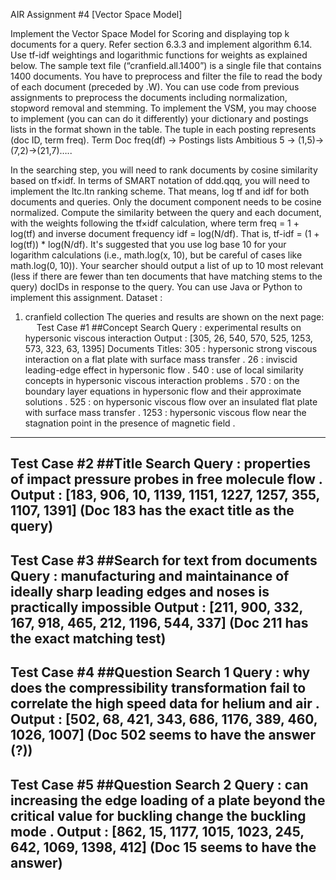 AIR Assignment #4 [Vector Space Model]

Implement the Vector Space Model for Scoring and displaying top k documents for a query. Refer section 6.3.3 and implement algorithm 6.14. Use tf-idf weightings and logarithmic functions for weights as explained below.
The sample text file (“cranfield.all.1400”) is a single file that contains 1400 documents. You have to preprocess and filter the file to read the body of each document  (preceded by .W).  You can use code from previous assignments to preprocess the documents including normalization,  stopword removal and stemming. 
To implement the VSM, you may choose to implement (you can can do it differently) your dictionary and postings lists in the format shown in the table.  The tuple in each posting represents (doc ID, term freq).
Term	Doc freq(df)	->	Postings lists
Ambitious	5	->	(1,5)->(7,2)->(21,7)…..
			

In the searching step, you will need to rank documents by cosine similarity based on tf×idf. In terms of SMART notation of ddd.qqq, you will need to implement the ltc.ltn ranking scheme. That means, log tf and idf for both documents and queries.   Only the document component needs to be cosine normalized. Compute the similarity between the query and each document, with the weights following the tf×idf calculation, where
 term freq = 1 + log(tf) and inverse document frequency idf = log(N/df). That is,
tf-idf = (1 + log(tf)) * log(N/df).
It's suggested that you use log base 10 for your logarithm calculations (i.e., math.log(x, 10), but be careful of cases like math.log(0, 10)).  Your searcher should output a list of up to 10 most relevant (less if there are fewer than ten documents that have matching stems to the query) docIDs in response to the query.
You can use  Java or Python to implement this assignment. 
Dataset : 
1. cranfield collection
The queries and results are shown on the next page:
 
Test Case #1 ##Concept Search
Query : experimental results on hypersonic viscous interaction
Output : [305, 26, 540, 570, 525, 1253, 573, 323, 63, 1395]
Documents Titles:
305 : hypersonic strong viscous interaction on a flat plate with surface mass transfer .
26 : inviscid leading-edge effect in hypersonic flow .
540 : use of local similarity concepts in hypersonic viscous interaction problems .
570 : on the boundary layer equations in hypersonic flow and their approximate solutions .
525 : on hypersonic viscous flow over an insulated flat plate with surface mass transfer .
1253 : hypersonic viscous flow near the stagnation point in the presence of magnetic field .
--------------------------------------------------------------------------------------------------------------------------
Test Case #2 ##Title Search
Query : properties of impact pressure probes in free molecule flow .
Output : [183, 906, 10, 1139, 1151, 1227, 1257, 355, 1107, 1391]
(Doc 183 has the exact title as the query)
-----------------------------------------------------------------------------------------------------------------------
Test Case #3 ##Search for text from documents
Query : manufacturing and maintainance of ideally sharp leading edges and noses is practically impossible
Output : [211, 900, 332, 167, 918, 465, 212, 1196, 544, 337]
(Doc 211 has the exact matching test)
----------------------------------------------------------------------------------------------------------------
Test Case #4 ##Question Search 1
Query : why does the compressibility transformation fail to correlate the high speed data for helium and air .
Output : [502, 68, 421, 343, 686, 1176, 389, 460, 1026, 1007]
(Doc 502 seems to have the answer (?))
--------------------------------------------------------------------------------------------------------------------------------

Test Case #5 ##Question Search 2
Query : can increasing the edge loading of a plate beyond the critical value for buckling change the buckling mode .
Output : [862, 15, 1177, 1015, 1023, 245, 642, 1069, 1398, 412]
(Doc 15 seems to have the answer)
-------------------------------------------------------------------------------------------------------------------------------


